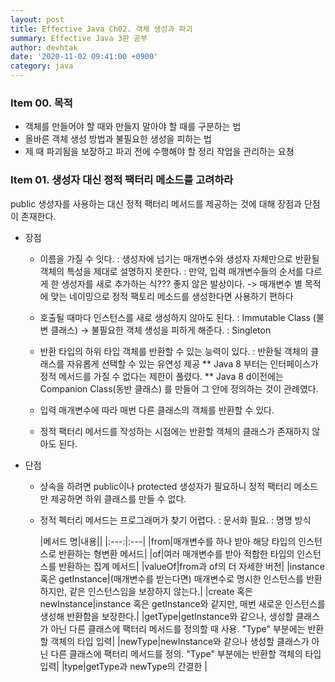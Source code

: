 ```yaml
---
layout: post
title: Effective Java Ch02. 객체 생성과 파괴
summary: Effective Java 3판 공부
author: devhtak
date: '2020-11-02 09:41:00 +0900'
category: java
---
```


### Item 00. 목적

- 객체를 만들어야 할 때와 만들지 말아야 할 때를 구분하는 법
- 올바른 객체 생성 방법과 불필요한 생성을 피하는 법
- 제 때 파괴됨을 보장하고 파괴 전에 수행해야 할 정리 작업을 관리하는 요쳥

### Item 01. 생성자 대신 정적 팩터리 메소드를 고려하라

public 생성자를 사용하는 대신 정적 팩터리 메서드를 제공하는 것에 대해 장점과 단점이 존재한다.

- 장점
  
  - 이름을 가질 수 잇다.
    : 생성자에 넘기는 매개변수와 생성자 자체만으로 반환될 객체의 특성을 제대로 설명하지 못한다.
    : 만약, 입력 매개변수들의 순서를 다르게 한 생성자를 새로 추가하는 식??? 좋지 않은 발상이다.
    -> 매개변수 별 목적에 맞는 네이밍으로 정적 팩토리 메소드를 생성한다면 사용하기 편하다
    
  - 호출될 때마다 인스턴스를 새로 생성하지 않아도 된다.
    : Immutable Class (불변 클래스) -> 불필요한 객체 생성을 피하게 해준다.
    : Singleton
    
  - 반환 타입의 하위 타입 객체를 반환할 수 있는 능력이 있다.
    : 반환될 객체의 클래스를 자유롭게 선택할 수 있는 유연성 제공
    ** Java 8 부터는 인터페이스가 정적 메서드를 가질 수 없다는 제한이 풀렸다.
    ** Java 8 d이전에는 Companion Class(동반 클래스) 를 만들어 그 안에 정의하는 것이 관례였다.
    
  - 입력 매개변수에 따라 매번 다른 클래스의 객체를 반환할 수 있다.
    
  - 정적 팩터리 메서드를 작성하는 시점에는 반환할 객체의 클래스가 존재하지 않아도 된다.
  
- 단점
  - 상속을 하려면 public이나 protected 생성자가 필요하니 정적 팩터리 메소드만 제공하면 하위 클래스를 만들 수 없다.
  
  - 정적 펙터리 메서드는 프로그래머가 찾기 어렵다.
    : 문서화 필요.
    : 명명 방식
    
    |메서드 명|내용||
    |:---:|:---|
    |from|매개변수를 하나 받아 해당 타입의 인스턴스로 반환하는 형변환 메서드|
    |of|여러 매개변수를 받아 적합한 타입의 인스턴스를 반환하는 집계 메서드|
    |valueOf|from과 of의 더 자세한 버전|
    |instance 혹은 getInstance|(매개변수를 받는다면) 매개변수로 명시한 인스턴스를 반환하지만, 같은 인스턴스임을 보장하지 않는다.|
    |create 혹은 newInstance|instance 혹은 getInstance와 같지만, 매번 새로운 인스턴스를 생성해 반환함을 보장한다.|
    |getType|getInstance와 같으나, 생성할 클래스가 아닌 다른 클래스에 팩터리 메서드를 정의할 때 사용. "Type" 부분에는 반환할 객체의 타입 입력|
    |newType|newInstance와 같으나 생성할 클래스가 아닌 다른 클래스에 팩터리 메서드를 정의. "Type" 부분에는 반환할 객체의 타입 입력|
    |type|getType과 newType의 간결한 |
    
  
    
